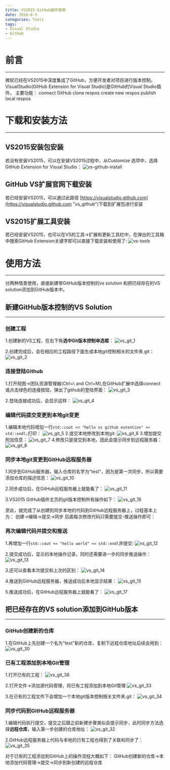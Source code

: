 ```yaml
---
title: VS2015 GitHub插件使用
date: 2016-6-3
categories: Tools
tags:
- Visual Studio
- GitHub
---
```


# 前言
---

微软已经在VS2015中深度集成了GitHub，方便开发者对项目进行版本控制。VisualStudio(GitHub Extension for Visual Studio)是GitHub的Visual Studio插件。
主要功能：
connect GitHub
clone respos
create new respos
publish local respos

<!--more-->

# 下载和安装方法
---

## VS2015安装包安装
若没有安装VS2015，可以在安装VS2015过程中，从Customize 选项中，选择 GitHub Extension for Visual Studio：
![vs-github-install](http://7xq8f9.com1.z0.glb.clouddn.com/pic%2Finstall-the-extension.png)

## GitHub VS扩展官网下载安装
若已经安装VS2015，可以通过此路径 [https://visualstudio.github.com](https://visualstudio.github.com "vs_github")下载到扩展包进行安装

## VS2015扩展工具安装
若已经安装VS2015，也可以在VS的工具->扩展和更新工具栏中，在弹出的工具箱中搜索GitHub Extension关键字即可以直接下载安装和使用了:
![vs-tools](http://7xq8f9.com1.z0.glb.clouddn.com/pic/vs_github_2.PNG)

# 使用方法
---

分两种情景使用，直接新建带GitHub版本控制的vs solution 和把已经存在的VS solution添加到GitHub版本中。

## 新建GitHub版本控制的VS Solution
---

### 创建工程
1.创建新的VS工程，在右下角**选中Git版本控制单选框**：
![vs_git_1](http://7xq8f9.com1.z0.glb.clouddn.com/pic%2Fvs_git_1.PNG)

2.创建完成后，会在相应的工程路径下面生成本地git控制相关的文件夹.git：
![vs_git_2](http://7xq8f9.com1.z0.glb.clouddn.com/pic%2Fvs_git_2.PNG)

### 连接登陆Github
1.打开视图->团队资源管理器(Ctrl+\ and Ctrl+M),在GitHub扩展中选择connect或点击绿色的连接按钮，弹出了github的登陆界面：
![vs_git_3](http://7xq8f9.com1.z0.glb.clouddn.com/pic%2Fvs_git_3.PNG)

2.登陆连接成功后，会显示这样：
![vs_git_4](http://7xq8f9.com1.z0.glb.clouddn.com/pic%2Fvs_git_4.PNG)

### 编辑代码提交变更到本地git变更
1.编辑本地代码增加一行`std::cout << "hello vs github extention" << std::endl;`打印：
![vs_git_5](http://7xq8f9.com1.z0.glb.clouddn.com/pic%2Fvs_git_5.PNG)
2.提交本地修改到本地git:
![vs_git_6](http://7xq8f9.com1.z0.glb.clouddn.com/pic%2Fvs_git_6.png)
3.增加提交附加信息：
![vs_git_7](http://7xq8f9.com1.z0.glb.clouddn.com/pic%2Fvs_git_7.PNG)
4.修改只是提交到本地，因此会提示同步到远程服务器：
![vs_git_8](http://7xq8f9.com1.z0.glb.clouddn.com/pic%2Fvs_git_8.PNG)

### 同步本地git变更到GitHub远程服务器
1.同步到GitHub服务器，输入仓库的名字为"test"，因为是第一次同步，所以需要添加仓库的描述信息：
![vs_git_10](http://7xq8f9.com1.z0.glb.clouddn.com/pic%2Fvs_git_10.PNG)

2.同步成功后，在GitHub远程服务器上就能看了：
![vs_git_11](http://7xq8f9.com1.z0.glb.clouddn.com/pic%2Fvs_git_11.PNG)

3.VS2015 GitHub插件主页的git版本控制所有操作如下：
![vs_git_16](http://7xq8f9.com1.z0.glb.clouddn.com/pic%2Fvs_git_16.PNG)

至此，就完成了从创建到同步本地的代码到GitHub远程服务器上，过程基本上为：
创建->编辑->提交->同步
后面每次修改代码只需要提交-推送操作即可：

### 再次编辑代码并提交和推送
1.再增加一行`std::cout << "hello world" << std::endl`并提交:
![vs_git_12](http://7xq8f9.com1.z0.glb.clouddn.com/pic%2Fvs_git_12.PNG)

2.提交成功后，显示的本地操作记录，同时还需要进一步的同步推送操作：
![vs_git_13](http://7xq8f9.com1.z0.glb.clouddn.com/pic%2Fvs_git_13.PNG)

3.还可以查看本次提交和上次的区别：
![vs_git_14](http://7xq8f9.com1.z0.glb.clouddn.com/pic%2Fvs_git_14.PNG)

4.推送到GitHub远程服务器，推送成功后本地显示结果：
![vs_git_15](http://7xq8f9.com1.z0.glb.clouddn.com/pic%2Fvs_git_15.PNG)

5.推送成功后，在GitHub远程服务器上就能看了：
![vs_git_17](http://7xq8f9.com1.z0.glb.clouddn.com/pic%2Fvs_git_17.PNG)

## 把已经存在的VS solution添加到GitHub版本
---

### GitHub创建新的仓库
1.在GitHub上先创建一个名为"test"新的仓库，复制下远程仓库地址后续会用到：
![vs_git_30](http://7xq8f9.com1.z0.glb.clouddn.com/pic%2Fvs_git_30.PNG)

### 已有工程添加到本地Git管理
1.打开已有的工程：
![vs_git_36](http://7xq8f9.com1.z0.glb.clouddn.com/pic%2Fvs_git_36.PNG)

2.打开文件->添加源代码管理，将已有工程添加到本地Git管理
![vs_git_33](http://7xq8f9.com1.z0.glb.clouddn.com/pic%2Fvs_git_33.png)

3.在已有的工程文件下会增加一个本地git版本控制相关文件夹.git：
![vs_git_34](http://7xq8f9.com1.z0.glb.clouddn.com/pic%2Fvs_git_34.PNG)

### 同步代码到GitHub远程服务器
1.编辑代码执行提交，提交之后跟之前新建步骤类似会提示同步，此时同步方法选择**远程仓库**，输入第一步创建的仓库地址：
![vs_git_32](http://7xq8f9.com1.z0.glb.clouddn.com/pic%2Fvs_git_32.PNG)

2.GitHub远程服务器上代码与本地的已有工程也得到了关联和同步了：
![vs_git_35](http://7xq8f9.com1.z0.glb.clouddn.com/pic%2Fvs_git_35.PNG)

对于已有的工程添加到GitHub上的操作流程大概如下： 
GitHub创建新的仓库->本地添加代码管理->提交->同步到新创建的远程仓库











